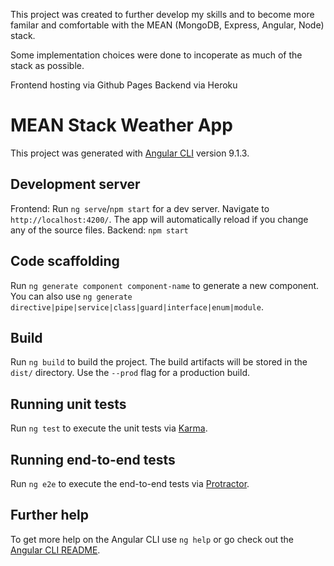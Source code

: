 This project was created to further develop my skills and to become more familar and comfortable with the MEAN (MongoDB, Express, Angular, Node) stack.

Some implementation choices were done to incoperate as much of the stack as possible.

Frontend hosting via Github Pages
Backend via Heroku

# MEAN Stack Weather App

This project was generated with [Angular CLI](https://github.com/angular/angular-cli) version 9.1.3.

## Development server

Frontend: Run `ng serve`/`npm start` for a dev server. Navigate to `http://localhost:4200/`. The app will automatically reload if you change any of the source files.
Backend: `npm start`

## Code scaffolding

Run `ng generate component component-name` to generate a new component. You can also use `ng generate directive|pipe|service|class|guard|interface|enum|module`.

## Build

Run `ng build` to build the project. The build artifacts will be stored in the `dist/` directory. Use the `--prod` flag for a production build.

## Running unit tests

Run `ng test` to execute the unit tests via [Karma](https://karma-runner.github.io).

## Running end-to-end tests

Run `ng e2e` to execute the end-to-end tests via [Protractor](http://www.protractortest.org/).

## Further help

To get more help on the Angular CLI use `ng help` or go check out the [Angular CLI README](https://github.com/angular/angular-cli/blob/master/README.md).
